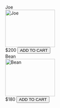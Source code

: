 <html>
<head>
<meta name="viewport" content="width=device-width, initial-scale=1">
<style>
* {
  box-sizing: border-box;
}

.row {
  display: flex;
}

.column {
  flex: 1;
  padding: 5px;
}

.card {
  box-shadow: 0 4px 8px 0 rgba(0, 0, 0, 0.2);
  max-width: 200px;
  margin: auto;
  text-align: center;
  font-family: arial;
  justify-content: center;
  align-items: center;
}

.price {
  color: grey;
  font-size: 22px;
}

.card button {
  border: none;
  outline: 0;
  padding: 12px;
  color: white;
  background-color: #006400;
  text-align: center;
  cursor: pointer;
  width: 80%;
  font-size: 18px;
}

.card button:hover {
  opacity: 0.7;
}
</style>
</head>
<body>
  <div class="row">
    <div class="column">
      <div class="card">
        <section class="container content-section">
          <div class="shop-items">
            <div class="shop-item">
              <span class="shop-item-title">Joe</span>
            </div>
            <img class="shop-item-image" src="https://do31x39459kz9.cloudfront.net/storage/image/cc7c5dd6a09649e3bf5c6bca96b21daa-1670625496-1670625511-jpg/1024-0-" alt="Joe" width="160" height="120">
            <div class="shop-item-details">
              <span class="shop-item-price">$200</span>
              <button class="btn btn-primary shop-item-button" type="button">ADD TO CART</button>
            </div>
          </div>
        </section>
      </div>
      <div id="buttonsContainer"></div>
    </div>
    <div class="column">
      <div class="card">
        <section class="container content-section">
          <div class="shop-items">
            <div class="shop-item">
              <span class="shop-item-title">Bean</span>
            </div>
            <img class="shop-item-image" src="https://do31x39459kz9.cloudfront.net/storage/image/672cb9b41e7548f68316d4a328c772d2-1673989499-1673989524-jpg/1024-0-" alt="Bean" width="160" height="120">
            <div class="shop-item-details">
              <span class="shop-item-price">$180</span>
              <button class="btn btn-primary shop-item-button" type="button">ADD TO CART</button>

<script>
const urls = [
  "https://flask.nighthawkcodingsociety.com/api/jokes/0",
  "https://flask.nighthawkcodingsociety.com/api/jokes/1",
  "https://flask.nighthawkcodingsociety.com/api/jokes/2",
  "https://flask.nighthawkcodingsociety.com/api/jokes/3"
];

const buttonNames = [ "Learn More", "Learn More"];

const numberOfButtons = 3;

// Loop through the number of buttons and create a button for each one
for (let i = 1; i <= buttonNames.length; i++) {
  const button = document.createElement("button");
  button.innerText = buttonNames[i - 1];
  button.id = 'button-' + i;
  button.setAttribute('index', i);
  button.addEventListener("click", buttonClicked(i));
  buttonsContainer.appendChild(button);
}

function buttonClicked(index) {  
  return function() {
    window.location.href = urls[index];
  }
}
</script>
</html>